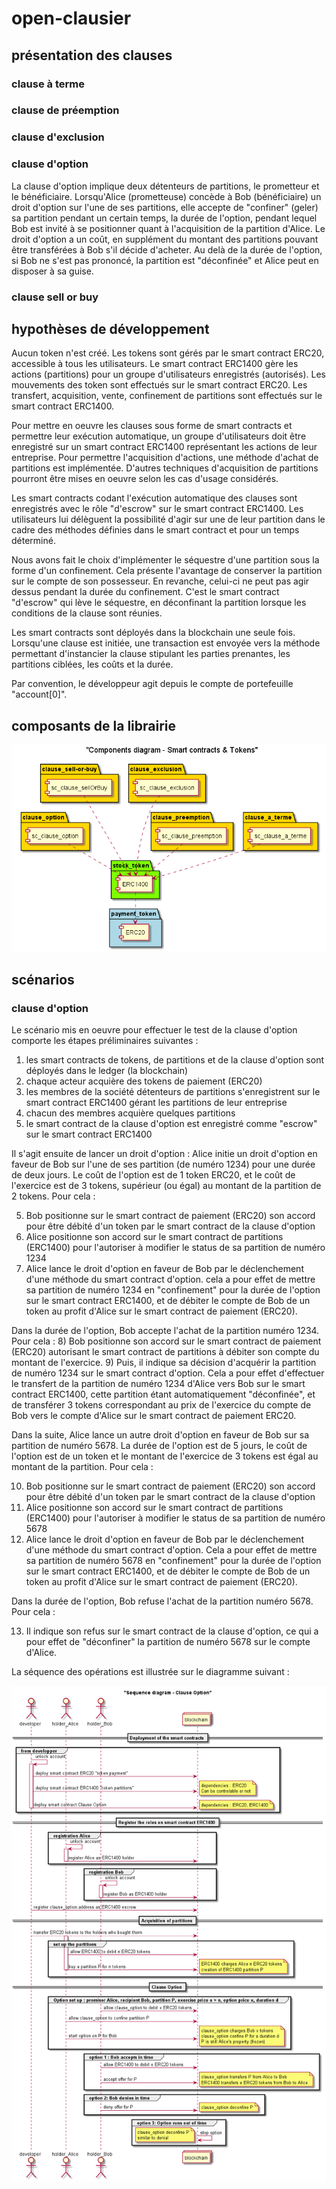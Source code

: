 # open-clausier

## présentation des clauses

### clause à terme

### clause de préemption

### clause d'exclusion

### clause d'option

La clause d'option implique deux détenteurs de partitions, le prometteur et le bénéficiaire. Lorsqu'Alice (prometteuse) concède à Bob (bénéficiaire) un droit d'option sur l'une de ses partitions, elle accepte de "confiner" (geler) sa partition pendant un certain temps, la durée de l'option, pendant lequel Bob est invité à se positionner quant à l'acquisition de la partition d'Alice. Le droit d'option a un coût, en supplément du montant des partitions pouvant être transférées à Bob s'il décide d'acheter. Au delà de la durée de l'option, si Bob ne s'est pas prononcé, la partition est "déconfinée" et Alice peut en disposer à sa guise.

### clause sell or buy

## hypothèses de développement

Aucun token n'est créé. Les tokens sont gérés par le smart contract ERC20, accessible à tous les utilisateurs.
Le smart contract ERC1400 gère les actions (partitions) pour un groupe d'utilisateurs enregistrés (autorisés).
Les mouvements des token sont effectués sur le smart contract ERC20.
Les transfert, acquisition, vente, confinement de partitions sont effectués sur le smart contract ERC1400.

Pour mettre en oeuvre les clauses sous forme de smart contracts et permettre leur exécution automatique, un groupe d'utilisateurs doit être enregistré sur un smart contract ERC1400 représentant les actions de leur entreprise. Pour permettre l'acquisition d'actions, une méthode d'achat de partitions est implémentée. D'autres techniques d'acquisition de partitions pourront être mises en oeuvre selon les cas d'usage considérés.

Les smart contracts codant l'exécution automatique des clauses sont enregistrés avec le rôle "d'escrow" sur le smart contract ERC1400. Les utilisateurs lui délèguent la possibilité d'agir sur une de leur partition dans le cadre des méthodes définies dans le smart contract et pour un temps déterminé.

Nous avons fait le choix d'implémenter le séquestre d'une partition sous la forme d'un confinement. Cela présente l'avantage de conserver la partition sur le compte de son possesseur. En revanche, celui-ci ne peut pas agir dessus pendant la durée du confinement. C'est le smart contract "d'escrow" qui lève le séquestre, en déconfinant la partition lorsque les conditions de la clause sont réunies.

Les smart contracts sont déployés dans la blockchain une seule fois. Lorsqu'une clause est initiée, une transaction est envoyée vers la méthode permettant d'instancier la clause stipulant les parties prenantes, les partitions ciblées, les coûts et la durée.

Par convention, le développeur agit depuis le compte de portefeuille "account[0]".


## composants de la librairie

![Image](./sources/lib_smart_contract.png)

## scénarios

### clause d'option

Le scénario mis en oeuvre pour effectuer le test de la clause d'option comporte les étapes préliminaires suivantes :

1) les smart contracts de tokens, de partitions et de la clause d'option sont déployés dans le ledger (la blockchain)
2) chaque acteur acquière des tokens de paiement (ERC20)
3) les membres de la société détenteurs de partitions s'enregistrent sur le smart contract ERC1400 gérant les partitions de leur entreprise
4) chacun des membres acquière quelques partitions
5) le smart contract de la clause d'option est enregistré comme "escrow" sur le smart contract ERC1400

Il s'agit ensuite de lancer un droit d'option : Alice initie un droit d'option en faveur de Bob sur l'une de ses partition (de numéro 1234) pour une durée de deux jours. Le coût de l'option est de 1 token ERC20, et le coût de l'exercice est de 3 tokens, supérieur (ou égal) au montant de la partition de 2 tokens. Pour cela :

5) Bob positionne sur le smart contract de paiement (ERC20) son accord pour être débité d'un token par le smart contract de la clause d'option
6) Alice positionne son accord sur le smart contract de partitions (ERC1400) pour l'autoriser à modifier le status de sa partition de numéro 1234
7) Alice lance le droit d'option en faveur de Bob par le déclenchement d'une méthode du smart contract d'option. cela a pour effet de mettre sa partition de numéro 1234 en "confinement" pour la durée de l'option sur le smart contract ERC1400, et de débiter le compte de Bob de un token au profit d'Alice sur le smart contract de paiement (ERC20).

Dans la durée de l'option, Bob accepte l'achat de la partition numéro 1234. Pour cela :
8) Bob positionne son accord sur le smart contract de paiement (ERC20) autorisant le smart contract de partitions à débiter son compte du montant de l'exercice.
9) Puis, il indique sa décision d'acquérir la partition de numéro 1234 sur le smart contract d'option. Cela a pour effet d'effectuer le transfert de la partition de numéro 1234 d'Alice vers Bob sur le smart contract ERC1400, cette partition étant automatiquement "déconfinée", et de transférer 3 tokens correspondant au prix de l'exercice du compte de Bob vers le compte d'Alice sur le smart contract de paiement ERC20.

Dans la suite, Alice lance un autre droit d'option en faveur de Bob sur sa partition de numéro 5678. La durée de l'option est de 5 jours, le coût de l'option est de un token et le montant de l'exercice de 3 tokens est égal au montant de la partition. Pour cela :

10) Bob positionne sur le smart contract de paiement (ERC20) son accord pour être débité d'un token par le smart contract de la clause d'option
11) Alice positionne son accord sur le smart contract de partitions (ERC1400) pour l'autoriser à modifier le status de sa partition de numéro 5678
12) Alice lance le droit d'option en faveur de Bob par le déclenchement d'une méthode du smart contract d'option. Cela a pour effet de mettre sa partition de numéro 5678 en "confinement" pour la durée de l'option sur le smart contract ERC1400, et de débiter le compte de Bob de un token au profit d'Alice sur le smart contract de paiement (ERC20).

Dans la durée de l'option, Bob refuse l'achat de la partition numéro 5678. Pour cela :

13) Il indique son refus sur le smart contract de la clause d'option, ce qui a pour effet de "déconfiner" la partition de numéro 5678 sur le compte d'Alice.

La séquence des opérations est illustrée sur le diagramme suivant :

![Image](./sources/sequence_clause_option_commente.png)
